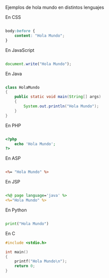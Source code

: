Ejemplos de hola mundo en distintos lenguajes

En CSS
```css

body:before {
    content: "Hola Mundo";
}
```
En JavaScript
```javascript

document.write("Hola Mundo");
```
En Java
```java

class HolaMundo
{
    public static void main(String[] args)
    {
        System.out.println("Hola Mundo");
    }
}
```
En PHP
```php

<?php
    echo 'Hola Mundo';
?>
```
En ASP
```asp

<%= "Hola Mundo" %>
```
En JSP
```jsp

<%@ page language='java' %>
<%="Hola Mundo" %>
```
En Python
```python

print("Hola Mundo")
```

En C
```C
#include <stdio.h>

int main()
{
    printf("Hola Mundo\n");
    return 0;
}
```
